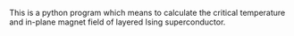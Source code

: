 This is a python program which means to calculate the critical temperature and in-plane magnet field of layered Ising superconductor.
